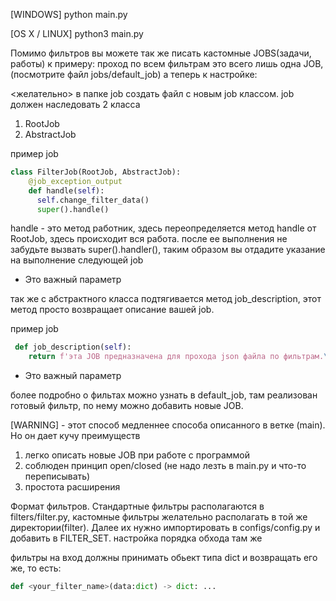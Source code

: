 [WINDOWS] python main.py

[OS X / LINUX] python3 main.py

Помимо фильтров вы можете так же писать кастомные JOBS(задачи, работы)
к примеру: проход по всем фильтрам это всего лишь одна JOB, (посмотрите  файл jobs/default_job)
а теперь к настройке:

<желательно> в папке job создать файл с новым job  классом.
job должен наследовать 2 класса 

 1) RootJob
 2) AbstractJob
 
 пример job
```python
class FilterJob(RootJob, AbstractJob):
    @job_exception_output
    def handle(self):
      self.change_filter_data()
      super().handle()
```
handle - это метод работник, здесь переопределяется метод handle от RootJob, здесь происходит вся работа. после ее выполнения не забудьте вызвать super().handler(), таким образом вы отдадите указание на выполнение следующей job 

* Это важный параметр

так же с абстрактного класса подтягивается метод job_description, этот метод просто возвращает описание вашей job.

пример job
```python
 def job_description(self):
    return f'эта JOB предназначена для прохода json файла по фильтрам.\nПоставлены фильтры: {self.get_filters_name()}'
```
* Это важный параметр

более подробно о фильтах можно узнать в default_job, там реализован готовый фильтр, по нему можно добавить новые JOB. 

[WARNING] - этот способ медленнее способа описанного в ветке (main). Но он дает кучу преимуществ
1) легко описать новые JOB при работе с программой
2) соблюден принцип open/closed (не надо лезть в main.py и что-то переписывать)
3) простота расширения


Формат фильтров. Стандартные фильтры располагаются в filters/filter.py, кастомные фильтры желательно располагать в той же директории(filter). Далее их нужно импортировать в configs/config.py и добавить в FILTER_SET. настройка порядка обхода там же

фильтры на вход должны принимать обьект типа dict и возвращать его же, то есть:
```python
def <your_filter_name>(data:dict) -> dict: ...
```
